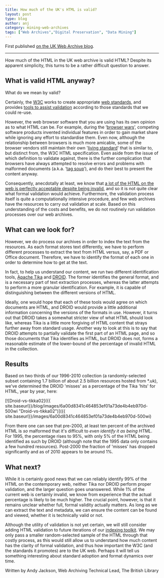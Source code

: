 ```yaml
---
title: How much of the UK's HTML is valid?
layout: post
type: blog
author: anj
category: mining-web-archives
tags: ["Web Archives","Digital Preservation", "Data Mining"]
---
```


First published [on the UK Web Archive blog](http://britishlibrary.typepad.co.uk/webarchive/2014/07/how-much-of-the-uk-html-is-valid.html).
<!--break-->

----

How much of the HTML in the UK web archive is valid HTML? Despite its
apparent simplicity, this turns to be a rather difficult question to
answer.

## What is valid HTML anyway?

What do we mean by valid?

Certainly, the [W3C](http://www.w3.org/) works to create appropriate
[web standards](http://www.w3.org/standards/), and provides [tools to
assist validation](http://validator.w3.org/) according to those
standards that we could re-use.

However, the web browser software that you are using has its own opinion
as to what HTML can be. For example, during the ‘[browser
wars](http://en.wikipedia.org/wiki/Browser_wars#The_first_browser_war "Wikipedia page on Browser wars")’,
competing software products invented individual features in order to
gain market share while ignoring any effort to standardise them. Even
now, although the relationship between browsers is much more amicable,
some of the browser vendors still maintain their own '[living
standard](http://whatwg.org/html)' that is similar to, but distinct
from, the W3C HTML specification. Even aside from the issue of which
definition to validate against, there is the further complication that
browsers have always attempted to resolve errors and problems with
malformed documents (a.k.a. ‘[tag
soup](http://en.wikipedia.org/wiki/Tag_soup "Wikipedia page on 'tag soup'")’),
and do their best to present the content anyway.

Consequently, anecdotally at least, we know that [a lot of the HTML on
the web is perfectly acceptable despite being
invalid](http://blog.codinghorror.com/its-a-malformed-world/ "Coding Horror blog"),
and so it is not quite clear what formal validation would achieve.
Furthermore, the validation process itself is quite a computationally
intensive procedure, and few web archives have the resources to carry
out validation at scale. Based on this understanding of the costs and
benefits, we do not routinely run validation processes over our web
archives.

## What can we look for?

However, we do process our archives in order to index the text from the
resources. As each format stores text differently, we have to perform
different processes to extract the text from HTML versus, say, a PDF or
Office document. Therefore, we have to identify the format of each one
in order to determine how to get at the text.

In fact, to help us understand our content, we run two different
identification tools, [Apache
Tika](http://tika.apache.org/ "Apache Tika") and
[DROID](http://www.nationalarchives.gov.uk/information-management/manage-information/preserving-digital-records/droid/ "National Archives page on DROID").
The former identifies the general format, and is a necessary part of
text extraction processes, whereas the latter attempts to perform a more
granular identification. For example, it is capable of distinguishing
between the different versions of HTML.

Ideally, one would hope that each of these tools would agree on which
documents are HTML, and DROID would provide a little additional
information concerning the versions of the formats in use. However, it
turns out that DROID takes a somewhat stricter view of what HTML should
look like, whereas Tika is a little more forgiving of HTML content that
strays further away from standard usage. Another way to look at this is
to say that DROID attempts to partially validate the first part of an
HTML page, and so those documents that Tika identifies as HTML, but
DROID does not, forms a reasonable estimate of the lower-bound of the
percentage of invalid HTML in the collection.

## Results

Based on two thirds of our 1996-2010 collection (a randomly-selected
subset containing 1.7 billion of about 2.5 billion resources hosted from
\*.uk), we've determined the DROID 'misses' as a percentage of the Tika
'hits' for HTML, year by year, here:

[![Droid-vs-tikka02]({{ site.baseurl}}/blog/images/6a00d8341c464853ef01a73de4b4eb970d-500wi "Droid-vs-tikka02")]({{ site.baseurl}}/images/6a00d8341c464853ef01a73de4b4eb970d-500wi)

From there one can see that pre-2000, at least ten percent of the
archived HTML is *so* malformed that it's difficult to *even identify it
as being HTML*. For 1995, the percentage rises to 95%, with only 5% of
the HTML being identified as such by DROID (although note that the 1995
data only contains a few hundred resources). Post-2000 the fraction of
'misses' has dropped significantly and as of 2010 appears to be around
1%.

## What next?

While it is certainly good news that we can reliably identify 99% of
the HTML on the contemporary web, neither Tika nor DROID perform proper
validation, and the larger question goes unanswered. While 1% of the
current web is certainly invalid, we know from experience that the
actual percentage is likely to be much higher. The crucial point,
however, is that it remains unclear whether full, formal validity
actually matters. As long as we can extract the text and metadata, we
can ensure the content can be found and viewed, whether it is
technically valid or not.

Although the utility of validation is not yet certain, we will still
consider adding HTML validation to future iterations of our [indexing
toolkit](https://github.com/ukwa/webarchive-discovery/issues/33). We may
only pass a smaller random-selected sample of the HTML through that
costly process, as this would still allow us to understand how much
content has the clarity of formal validation, and thus how important the
W3C (and the standards it promotes) are to the UK web. Perhaps it will
tell us something interesting about standard adoption and format
dynamics over time.

Written by Andy Jackson, Web Archiving Technical Lead, The British
Library

